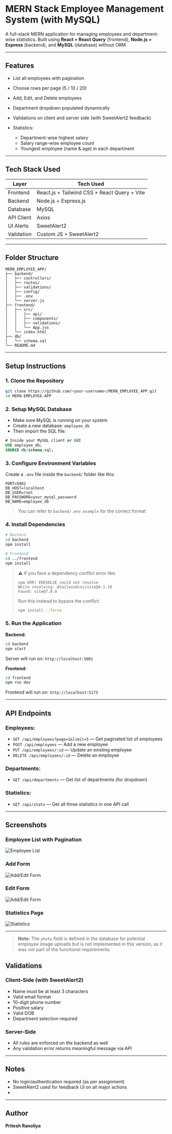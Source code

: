 # MERN Stack Employee Management System (with MySQL)

A full-stack MERN application for managing employees and department-wise statistics. Built using **React + React Query** (frontend), **Node.js + Express** (backend), and **MySQL** (database) without ORM.

---

## Features

* List all employees with pagination
* Choose rows per page (5 / 10 / 20)
* Add, Edit, and Delete employees
* Department dropdown populated dynamically
* Validations on client and server side (with SweetAlert2 feedback)
* Statistics:

  * Department-wise highest salary
  * Salary range-wise employee count
  * Youngest employee (name & age) in each department

---

## Tech Stack Used

| Layer      | Tech Used                                    |
| ---------- | -------------------------------------------- |
| Frontend   | React.js + Tailwind CSS + React Query + Vite |
| Backend    | Node.js + Express.js                         |
| Database   | MySQL                                        |
| API Client | Axios                                        |
| UI Alerts  | SweetAlert2                                  |
| Validation | Custom JS + SweetAlert2                      |

---

## Folder Structure

```
MERN_EMPLOYEE_APP/
├── backend/
│   ├── controllers/
│   ├── routes/
│   ├── validations/
│   ├── config/
│   ├── .env
│   └── server.js
├── frontend/
│   ├── src/
│   │   ├── api/
│   │   ├── components/
│   │   ├── validations/
│   │   └── App.jsx
│   └── index.html
├── db/
│   └── schema.sql
└── README.md
```

---

## Setup Instructions

### 1. Clone the Repository

```bash
git clone https://github.com/<your-username>/MERN_EMPLOYEE_APP.git
cd MERN-EMPLOYEE-APP
```

### 2. Setup MySQL Database

* Make sure MySQL is running on your system
* Create a new database: `employee_db`
* Then import the SQL file:

```sql
# Inside your MySQL client or GUI
USE employee_db;
SOURCE db/schema.sql;
```

### 3. Configure Environment Variables

Create a `.env` file inside the `backend/` folder like this:

```env
PORT=5001
DB_HOST=localhost
DB_USER=root
DB_PASSWORD=your_mysql_password
DB_NAME=employee_db
```

> You can refer to `backend/.env.example` for the correct format

### 4. Install Dependencies

```bash
# Backend
cd backend
npm install

# Frontend
cd ../frontend
npm install
```

> ⚠️ If you face a dependency conflict error like:
>
> ```
> npm ERR! ERESOLVE could not resolve
> While resolving: @tailwindcss/vite@4.1.10
> Found: vite@7.0.0
> ```
>
> Run this instead to bypass the conflict:
>
> ```bash
> npm install --force
> ```

###  5. Run the Application

**Backend:**

```bash
cd backend
npm start
```

Server will run on: `http://localhost:5001`

**Frontend:**

```bash
cd frontend
npm run dev
```

Frontend will run on: `http://localhost:5173`

---

## API Endpoints

### Employees:

* `GET /api/employees?page=1&limit=5` — Get paginated list of employees
* `POST /api/employees` — Add a new employee
* `PUT /api/employees/:id` — Update an existing employee
* `DELETE /api/employees/:id` — Delete an employee

### Departments:

* `GET /api/departments` — Get list of departments (for dropdown)

### Statistics:

* `GET /api/stats` — Get all three statistics in one API call

---

## Screenshots

### Employee List with Pagination
![Employee List](screenshots/employee-list.png)

### Add Form 
![Add/Edit Form](screenshots/add-form.png)

### Edit Form 
![Add/Edit Form](screenshots/edit-form.png)

### Statistics Page
![Statistics](screenshots/statistics-page.png)

---

> **Note:** The `photo` field is defined in the database for potential employee image uploads but is not implemented in this version, as it was not part of the functional requirements.

## Validations

### Client-Side (with SweetAlert2)

* Name must be at least 3 characters
* Valid email format
* 10-digit phone number
* Positive salary
* Valid DOB
* Department selection required

### Server-Side

* All rules are enforced on the backend as well
* Any validation error returns meaningful message via API

---

## Notes

* No login/authentication required (as per assignment)
* SweetAlert2 used for feedback UI on all major actions
* 
---

## Author

**Pritesh Ranoliya**




